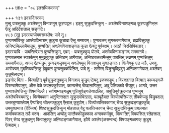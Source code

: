 +++
title = "०८ इतराधिकरणम्"

+++
१३१ इदरादिगरणम्  
मुऩ्बु पाबत्तुक्कु अश्लेषमुम् विनाशमुम् कूऱप्पट्टऩ। इङ्गु सुक्रुदत्तिऱ्कुम् - अश्लेषविनाशङ्गळ् कूऱप्पडुगिऩ्ऱऩ ऎऩ्ऱु अदिदेशत्ताल् सङ्गदि।  
४८३ (सू) इदरस्याप्येवमसम्श्लेष: पादे तु।  
पुण्यगर्माविऱ्कु अश्लेषविनाशम् कूडुमा कूडादा ऎऩ्ऱु सम्शयम्। पुण्यबलम् सुगरूबमागैयाल्, ब्रह्मवित्तुक्कु अनिष्टमिल्लामैयालुम्, पुण्यत्तिऩ् अश्लेषविनाशङ्गळ् कूडा ऎऩ्बदु पूर्वबक्षम्। अदऩै निरसिक्किऱार्।  
इदरस्याबि - पाबत्तिऩ्वेऱाऩ पुण्यत्तिऱ्कुम्, एवम् - पाबत्तुक्कुप् पोलवे, अश्लेषविनाशङ्गळ् सममाऩवै। पुण्यबलमाऩ स्वर्क्कमुम् मुमुक्षुवुक्कु अऩिष्टम् आगैयाल्, अनिष्टबलत्वमॆऩ्ऩुम् पाबत्तिऩ् लक्षणम् पुण्यत्तिलुम् सममागैयाल्, अगम् ऎऩप्पडुम् पुण्यङ्गळुक्कुम् अश्लेषमुम् विनाशमुम् युक्तङ्गळ्। वित्यैक्कु एऱ्ऱ मऴै, उणवु, आरोक्यम् मुदलियवऱ्ऱिऱ्कु हेदुवाऩ पुण्यत्तुक्कोवॆऩिल्, पादे तु - शरीरम् विऴुन्दुविट्टदुम् अऩिष्टमागैयाल् अश्लेषम् कूडुमॆऩ्बदाम्।   
इङ्गोर् विऩा - वित्वाऩिऩ् पूर्वसुक्रुदत्तुक्कुम् विनाशम् कूडुम् ऎऩ्बदु इरुक्कट्टुम्। विरक्तऩाऩ वित्वाऩ् काम्यङ्गळै विरुम्बामैयालुम्, ऒरु वेळै कवऩक्कुऱैवाल्, काम्यत्तैच् चॆय्दाऩागिलुम्, अदु पलिक्कवे सॆय्युम्। आगवे, उत्तर पुण्याश्लेषत्तिऱ्कु विषयमिल्लै। सर्वगाम्यङ्गळुम् पुत्तिबूर्वङ्गळेयादलिऩ्, अबुत्तिबूर्वक्रुदमाऩ पुण्यमुम् अश्लेषविषयमऩ्ऱु। वित्यैक्काग अऩुष्टित्तदाऩ सुक्रुदमोवॆऩ्ऱाल्, पलबूदैयाऩ वित्योत्पत्तियाल् तीर्क्कप्पट्टु विडुवदाल् उत्तरबुण्याश्लेषम् ऎप्पडिच् चॊल्लक्कूडुम् ऎऩ्ऱाल् कूऱुवोम्। वित्योत्पत्तिक्कागच् चॆय्द सुक्रुदङ्गळुक्कुळ् उबयुक्तमाऩ (ऎञ्जिय) शिष्टसुक्रुदत्तिऱ्कुम् मोहत्ताल् वेऱु पलत्तिऱ्कागच् चॆय्द सुक्रुदत्तिऱ्कुम् प्रबलमाऩ कर्माक्कळाल् तडै वरुम्। आदलिऩ् अप्पोदु पलऩैक्कॊडुक्काद अन्दक्कर्ममुम्, वित्वाऩिऩ् विषयत्तिल् स्ऩेहत्ताल् पिऱर् सॆय्द सुक्रुदमुम् वित्वाऩुक्कु अऩिष्टङ्गळागैयाल्, इवैये अश्लेष(असम्बन्द) विषयङ्गळागक् कूडुम् ऎऩ्बदाम्।

